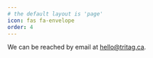 ```yaml
---
# the default layout is 'page'
icon: fas fa-envelope
order: 4
---
```


We can be reached by email at hello@tritag.ca.
